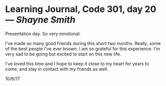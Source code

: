 # Learning Journal, Code 301, day 20 — *Shayne Smith*

Presentation day. So very emotional.

I've made so many good friends during this short two months. Really, some of the best people I've ever known. I am so grateful for this experience. I'm very sad to be going but excited to start on this new life.

I've loved this time and I hope to keep it close to my heart for years to come, and stay in contact with my friends as well.

10/6/17
